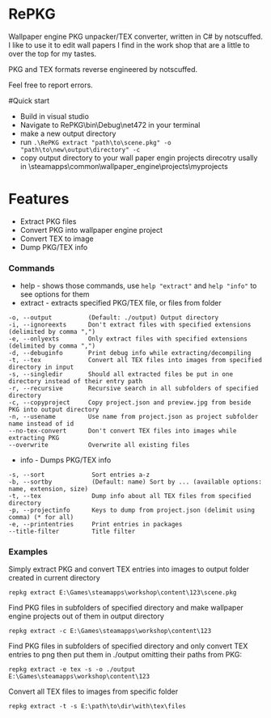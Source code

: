 # RePKG
Wallpaper engine PKG unpacker/TEX converter, written in C# by notscuffed.
I like to use it to edit wall papers I find in the work shop that are a little to over the top for my tastes.

PKG and TEX formats reverse engineered by notscuffed.

Feel free to report errors.

#Quick start 
- Build in visual studio
- Navigate to RePKG\bin\Debug\net472 in your terminal
- make a new output directory
- run ```.\RePKG extract "path\to\scene.pkg" -o "path\to\new\output\directory" -c```
- copy output directory to your wall paper engin projects direcotry usally in \steamapps\common\wallpaper_engine\projects\myprojects

# Features
- Extract PKG files
- Convert PKG into wallpaper engine project
- Convert TEX to image
- Dump PKG/TEX info

### Commands
- help - shows those commands, use `help "extract"` and `help "info"` to see options for them
- extract - extracts specified PKG/TEX file, or files from folder
```
-o, --output          (Default: ./output) Output directory
-i, --ignoreexts      Don't extract files with specified extensions (delimited by comma ",")
-e, --onlyexts        Only extract files with specified extensions (delimited by comma ",")
-d, --debuginfo       Print debug info while extracting/decompiling
-t, --tex             Convert all TEX files into images from specified directory in input
-s, --singledir       Should all extracted files be put in one directory instead of their entry path
-r, --recursive       Recursive search in all subfolders of specified directory
-c, --copyproject     Copy project.json and preview.jpg from beside PKG into output directory
-n, --usename         Use name from project.json as project subfolder name instead of id
--no-tex-convert      Don't convert TEX files into images while extracting PKG
--overwrite           Overwrite all existing files
```
- info - Dumps PKG/TEX info
```
-s, --sort             Sort entries a-z
-b, --sortby           (Default: name) Sort by ... (available options: name, extension, size)
-t, --tex              Dump info about all TEX files from specified directory
-p, --projectinfo      Keys to dump from project.json (delimit using comma) (* for all)
-e, --printentries     Print entries in packages
--title-filter         Title filter
```
 
### Examples
Simply extract PKG and convert TEX entries into images to output folder created in current directory
```
repkg extract E:\Games\steamapps\workshop\content\123\scene.pkg
```
Find PKG files in subfolders of specified directory and make wallpaper engine projects out of them in output directory
```
repkg extract -c E:\Games\steamapps\workshop\content\123
```
Find PKG files in subfolders of specified directory and only convert TEX entries to png then put them in ./output omitting their paths from PKG:
```
repkg extract -e tex -s -o ./output E:\Games\steamapps\workshop\content\123
```
Convert all TEX files to images from specific folder
```
repkg extract -t -s E:\path\to\dir\with\tex\files
```
